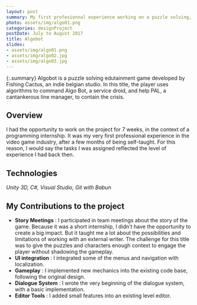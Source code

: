 ```yaml
---
layout: post
summary: My first profesionnal experience working on a puzzle solving, edutainment project. 
photo: assets/img/algo01.png
categories: designProject
postDate: July to August 2017
title: Algobot
slides:
- assets/img/algo01.png
- assets/img/algo02.jpg
- assets/img/algo03.jpg
---
```


{:.summary}
Algobot is a puzzle solving edutainment game developed by Fishing Cactus, an indie belgian studio. 
In this title, the player uses algorithms to command Algo Bot, a service droid, and help PAL, a cantankerous line manager, to contain the crisis. 

## Overview
I had the opportunity to work on the project for 7 weeks, in the context of a programming internship. 
It was my very first professional experience in the video game industry, after a few months of being self-taught.
For this reason, I would say the tasks I was assigned reflected the level of experience I had back then.  

## Technologies
*Unity 3D, C#, Visual Studio, Git with Babun*

## My Contributions to the project

* **Story Meetings** : I participated in team meetings about the story of the game. Because it was a short internship, I didn't have the opportunity to create a big impact. But it taught me a lot about the possibilities and limitations of working with an external writer. The challenge for this title was to give the puzzles and characters enough context to engage the player without shadowing the gameplay.
* **UI integration** : I integrated some of the menus and navigation with localization.
* **Gameplay** : I implemented new mechanics into the existing code base, following the original design.
* **Dialogue System** : I wrote the very beginning of the dialogue system, with a basic implementation.
* **Editor Tools** : I added small features into an existing level editor.